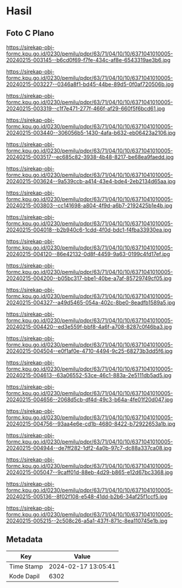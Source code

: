 # Hasil

## Foto C Plano

https://sirekap-obj-formc.kpu.go.id/0230/pemilu/pdpr/63/71/04/10/10/6371041010005-20240215-003145--b6cd0f69-f7fe-434c-af8e-6543319ae3b6.jpg

https://sirekap-obj-formc.kpu.go.id/0230/pemilu/pdpr/63/71/04/10/10/6371041010005-20240215-003227--0346a8f1-bd45-44be-89d5-0f0af720506b.jpg

https://sirekap-obj-formc.kpu.go.id/0230/pemilu/pdpr/63/71/04/10/10/6371041010005-20240215-003319--c1f7e471-277f-466f-af29-660f5f6bcd61.jpg

https://sirekap-obj-formc.kpu.go.id/0230/pemilu/pdpr/63/71/04/10/10/6371041010005-20240215-003440--306056b5-1430-4afa-b632-eb06423a2106.jpg

https://sirekap-obj-formc.kpu.go.id/0230/pemilu/pdpr/63/71/04/10/10/6371041010005-20240215-003517--ec685c82-3938-4b48-8217-be68ea9faedd.jpg

https://sirekap-obj-formc.kpu.go.id/0230/pemilu/pdpr/63/71/04/10/10/6371041010005-20240215-003624--9a539ccb-a414-43e4-bde4-2eb2134d65aa.jpg

https://sirekap-obj-formc.kpu.go.id/0230/pemilu/pdpr/63/71/04/10/10/6371041010005-20240215-003803--cc141698-a804-4f9d-a6b7-2192425b1e4b.jpg

https://sirekap-obj-formc.kpu.go.id/0230/pemilu/pdpr/63/71/04/10/10/6371041010005-20240215-004018--b2b940c6-1cdd-4f0d-bdc1-f4fba33930ea.jpg

https://sirekap-obj-formc.kpu.go.id/0230/pemilu/pdpr/63/71/04/10/10/6371041010005-20240215-004120--86e42132-0d8f-4459-9a63-0199c4fd17ef.jpg

https://sirekap-obj-formc.kpu.go.id/0230/pemilu/pdpr/63/71/04/10/10/6371041010005-20240215-004200--b05bc317-bbe1-40be-a7af-85729749cf05.jpg

https://sirekap-obj-formc.kpu.go.id/0230/pemilu/pdpr/63/71/04/10/10/6371041010005-20240215-004327--a49d5465-054a-402c-8be0-8eadfb1589a5.jpg

https://sirekap-obj-formc.kpu.go.id/0230/pemilu/pdpr/63/71/04/10/10/6371041010005-20240215-004420--ed3e559f-bbf8-4a6f-a708-8287c0f46ba3.jpg

https://sirekap-obj-formc.kpu.go.id/0230/pemilu/pdpr/63/71/04/10/10/6371041010005-20240215-004504--e0f1af0e-4710-4494-9c25-68273b3dd5f6.jpg

https://sirekap-obj-formc.kpu.go.id/0230/pemilu/pdpr/63/71/04/10/10/6371041010005-20240215-004613--63a06552-53ce-46c1-883a-2e5111db5ad5.jpg

https://sirekap-obj-formc.kpu.go.id/0230/pemilu/pdpr/63/71/04/10/10/6371041010005-20240215-004656--2068d5cb-df4d-49c3-b64a-4fe01f20d047.jpg

https://sirekap-obj-formc.kpu.go.id/0230/pemilu/pdpr/63/71/04/10/10/6371041010005-20240215-004756--93aa4e6e-cd1b-4680-8422-b72922653a1b.jpg

https://sirekap-obj-formc.kpu.go.id/0230/pemilu/pdpr/63/71/04/10/10/6371041010005-20240215-004944--de7ff282-1df2-4a0b-97c7-dc88a337ca08.jpg

https://sirekap-obj-formc.kpu.go.id/0230/pemilu/pdpr/63/71/04/10/10/6371041010005-20240215-005047--9caff01d-88eb-4d29-b865-e12d67bc3368.jpg

https://sirekap-obj-formc.kpu.go.id/0230/pemilu/pdpr/63/71/04/10/10/6371041010005-20240215-005136--8f02f108-e548-41dd-b2b6-34af25f1ccf5.jpg

https://sirekap-obj-formc.kpu.go.id/0230/pemilu/pdpr/63/71/04/10/10/6371041010005-20240215-005215--2c508c26-a5a1-437f-871c-8ea110745e1b.jpg


## Metadata

| Key        | Value               |
| ---------- | ------------------- |
| Time Stamp | 2024-02-17 13:05:41 |
| Kode Dapil | 6302                |



